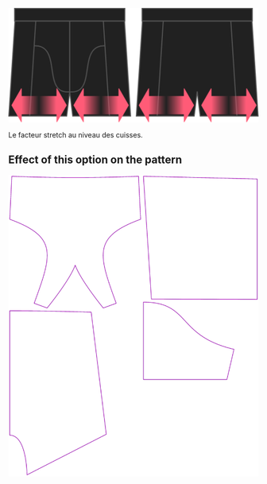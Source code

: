 ![L'option stretch jambes pour Bruce](./legstretch.svg)

Le facteur stretch au niveau des cuisses.


## Effect of this option on the pattern
![This image shows the effect of this option by superimposing several variants that have a different value for this option](bruce_legstretch_sample.svg "Effect of this option on the pattern")